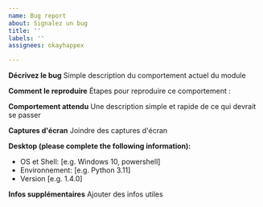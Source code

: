 ```yaml
---
name: Bug report
about: Signalez un bug
title: ''
labels: ''
assignees: okayhappex

---
```


**Décrivez le bug**
Simple description du comportement actuel du module

**Comment le reproduire**
Étapes pour reproduire ce comportement :

**Comportement attendu**
Une description simple et rapide de ce qui devrait se passer

**Captures d'écran**
Joindre des captures d'écran

**Desktop (please complete the following information):**
 - OS et Shell: [e.g. Windows 10, powershell]
 - Environnement: [e.g. Python 3.11]
 - Version [e.g. 1.4.0]

**Infos supplémentaires**
Ajouter des infos utiles
